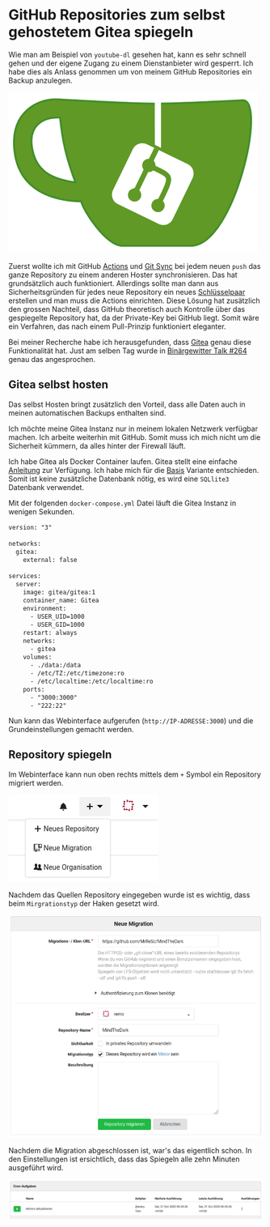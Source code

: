 # GitHub Repositories zum selbst gehostetem Gitea spiegeln
Wie man am Beispiel von `youtube-dl` gesehen hat, kann es sehr schnell gehen und der eigene Zugang zu einem Dienstanbieter wird gesperrt. Ich habe dies als Anlass genommen um von meinem GitHub Repositories ein Backup anzulegen.

![](Gitea.png)

Zuerst wollte ich mit GitHub [Actions](https://github.com/features/actions) und [Git Sync](https://github.com/wei/git-sync) bei jedem neuen `push` das ganze Repository zu einem anderen Hoster synchronisieren. Das hat grundsätzlich auch funktioniert. Allerdings sollte man dann aus Sicherheitsgründen für jedes neue Repository ein neues [Schlüsselpaar](https://de.wikipedia.org/wiki/Asymmetrisches_Kryptosystem) erstellen und man muss die Actions einrichten. Diese Lösung hat zusätzlich den grossen Nachteil, dass GitHub theoretisch auch Kontrolle über das gespiegelte Repository hat, da der Private-Key bei GitHub liegt. Somit wäre ein Verfahren, das nach einem Pull-Prinzip funktioniert eleganter.

Bei meiner Recherche habe ich herausgefunden, dass [Gitea](https://gitea.io/en-us/) genau diese Funktionalität hat. Just am selben Tag wurde in [Binärgewitter Talk #264](https://blog.binaergewitter.de/2020/10/29/binaergewitter-talk-number-264-das-python2-von-php/) genau das angesprochen.

## Gitea selbst hosten
Das selbst Hosten bringt zusätzlich den Vorteil, dass alle Daten auch in meinen automatischen Backups enthalten sind.

Ich möchte meine Gitea Instanz nur in meinem lokalen Netzwerk verfügbar machen. Ich arbeite weiterhin mit GitHub. Somit muss ich mich nicht um die Sicherheit kümmern, da alles hinter der Firewall läuft.

Ich habe Gitea als Docker Container laufen. Gitea stellt eine einfache [Anleitung](https://docs.gitea.io/en-us/install-with-docker/) zur Verfügung. Ich habe mich für die [Basis](https://docs.gitea.io/en-us/install-with-docker/#basics) Variante entschieden. Somit ist keine zusätzliche Datenbank nötig, es wird eine `SQLlite3` Datenbank verwendet.

Mit der folgenden `docker-compose.yml` Datei läuft die Gitea Instanz in wenigen Sekunden.

```
version: "3"

networks:
  gitea:
    external: false

services:
  server:
    image: gitea/gitea:1
    container_name: Gitea
    environment:
      - USER_UID=1000
      - USER_GID=1000
    restart: always
    networks:
      - gitea
    volumes:
      - ./data:/data
      - /etc/TZ:/etc/timezone:ro
      - /etc/localtime:/etc/localtime:ro
    ports:
      - "3000:3000"
      - "222:22"
```
Nun kann das Webinterface aufgerufen (`http://IP-ADRESSE:3000`) und die Grundeinstellungen gemacht werden.

## Repository spiegeln
Im Webinterface kann nun oben rechts mittels dem `+` Symbol ein Repository migriert werden.

![](Neue_Migration.png)

Nachdem das Quellen Repository eingegeben wurde ist es wichtig, dass beim `Mirgrationstyp` der Haken gesetzt wird.

![](Migration.png)

Nachdem die Migration abgeschlossen ist, war's das eigentlich schon. In den Einstellungen ist ersichtlich, dass das Spiegeln alle zehn Minuten ausgeführt wird.

![](Monitoring.png)

